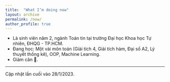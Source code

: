```yaml
---
title:  "What I’m doing now"
layout: archive
permalink: /now/
author_profile: true
---
```


- Là sinh viên năm 2, ngành Toán tin tại trường Đại học Khoa học Tự nhiên, ĐHQG - TP.HCM.
- Đang học: Một vài môn toán (Giải tích 4, Giải tích hàm, Đại số A2, Lý thuyết thống kê), OOP, Machine Learning.
- Giảm cân 🥲.
---
Cập nhật lần cuối vào 28/1/2023.
